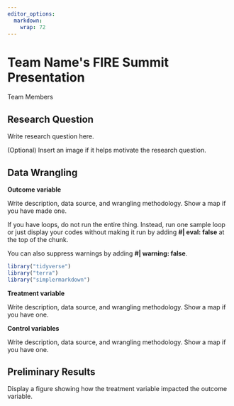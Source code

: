 ```yaml
---
editor_options: 
  markdown: 
    wrap: 72
---
```


# Team Name's FIRE Summit Presentation

Team Members

## Research Question

Write research question here.

(Optional) Insert an image if it helps motivate the research question.

## Data Wrangling

**Outcome variable**

Write description, data source, and wrangling methodology. Show a map if
you have made one.

If you have loops, do not run the entire thing. Instead, run one sample
loop or just display your codes without making it run by adding **#\|
eval: false** at the top of the chunk.

You can also suppress warnings by adding **#\| warning: false**.

``` r
library("tidyverse")
library("terra")
library("simplermarkdown")
```

**Treatment variable**

Write description, data source, and wrangling methodology. Show a map if
you have one.

**Control variables**

Write description, data source, and wrangling methodology. Show a map if
you have one.

## Preliminary Results

Display a figure showing how the treatment variable impacted the outcome
variable.
